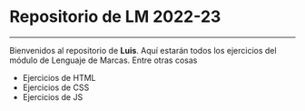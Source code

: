 # Repositorio de LM 2022-23
-----------------------------
Bienvenidos al repositorio de **Luis**. Aquí estarán todos los ejercicios del módulo de Lenguaje de Marcas. Entre otras cosas

- Ejercicios de HTML
- Ejercicios de CSS
- Ejercicios de JS
